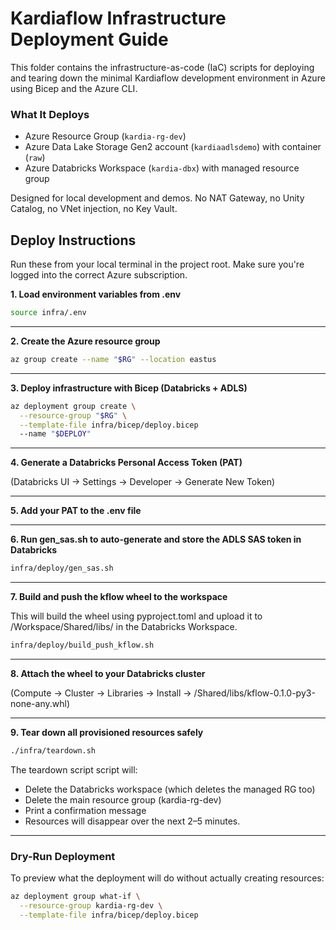 # Kardiaflow Infrastructure Deployment Guide

This folder contains the infrastructure-as-code (IaC) scripts for deploying and
tearing down the minimal Kardiaflow development environment in Azure using Bicep
and the Azure CLI.



### What It Deploys

- Azure Resource Group (`kardia-rg-dev`)
- Azure Data Lake Storage Gen2 account (`kardiaadlsdemo`) with container (`raw`)
- Azure Databricks Workspace (`kardia-dbx`) with managed resource group

Designed for local development and demos. No NAT Gateway, no Unity Catalog, no VNet injection, no Key Vault.



## Deploy Instructions

Run these from your local terminal in the project root. Make sure you're logged into the correct Azure subscription.

**1. Load environment variables from .env**

```bash
source infra/.env
```

---

**2. Create the Azure resource group**

```bash
az group create --name "$RG" --location eastus
```

---

**3.  Deploy infrastructure with Bicep (Databricks + ADLS)**

```bash
az deployment group create \
  --resource-group "$RG" \
  --template-file infra/bicep/deploy.bicep
  --name "$DEPLOY"
```

---

**4. Generate a Databricks Personal Access Token (PAT)**

(Databricks UI → Settings → Developer → Generate New Token)

---

**5. Add your PAT to the .env file**

---

**6. Run gen_sas.sh to auto-generate and store the ADLS SAS token in Databricks**

```bash
infra/deploy/gen_sas.sh
```

---

**7. Build and push the kflow wheel to the workspace**

This will build the wheel using pyproject.toml and upload it to /Workspace/Shared/libs/ in the Databricks Workspace.

```bash
infra/deploy/build_push_kflow.sh
```

---

**8. Attach the wheel to your Databricks cluster**

(Compute → Cluster → Libraries → Install → /Shared/libs/kflow-0.1.0-py3-none-any.whl)

---

**9. Tear down all provisioned resources safely**

```bash
./infra/teardown.sh
```

The teardown script script will:

- Delete the Databricks workspace (which deletes the managed RG too)
- Delete the main resource group (kardia-rg-dev)
- Print a confirmation message
- Resources will disappear over the next 2–5 minutes.

---

### Dry-Run Deployment

To preview what the deployment will do without actually creating resources:

```bash
az deployment group what-if \
  --resource-group kardia-rg-dev \
  --template-file infra/bicep/deploy.bicep
```